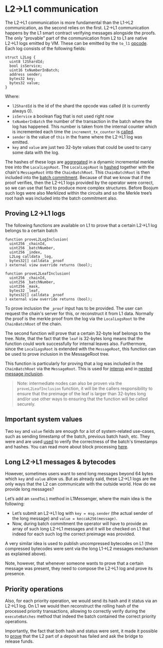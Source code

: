 # L2→L1 communication

The L2→L1 communication is more fundamental than the L1→L2 communication, as the second relies on the first. L2→L1
communication happens by the L1 smart contract verifying messages alongside the proofs. The only “provable” part of the
communication from L2 to L1 are native L2→L1 logs emitted by VM. These can be emitted by the `to_l1`
[opcode](../../../../../guides/advanced/12_alternative_vm_intro.md#only-for-kernel-space).
Each log consists of the following fields:

```solidity
struct L2Log {
  uint8 l2ShardId;
  bool isService;
  uint16 txNumberInBatch;
  address sender;
  bytes32 key;
  bytes32 value;
}

```

Where:

- `l2ShardId` is the id of the shard the opcode was called (it is currently always 0).
- `isService` a boolean flag that is not used right now
- `txNumberInBatch` the number of the transaction in the batch where the log has happened. This number is taken from the
  internal counter which is incremented each time the `increment_tx_counter` is
  [called](../../../../../guides/advanced/12_alternative_vm_intro.md#only-for-kernel-space).
- `sender` is the value of `this` in the frame where the L2→L1 log was emitted.
- `key` and `value` are just two 32-byte values that could be used to carry some data with the log.

The hashes of these logs are [aggregated](https://github.com/matter-labs/era-contracts/blob/b43cf6b3b069c85aec3cd61d33dd3ae2c462c896/system-contracts/contracts/L1Messenger.sol#L133) in a dynamic incremental merkle tree into the `LocalLogsRoot`. The `LocalLogsRoot` is [hashed](https://github.com/matter-labs/era-contracts/blob/b43cf6b3b069c85aec3cd61d33dd3ae2c462c896/system-contracts/contracts/L1Messenger.sol#L333) together with the chain's `MessageRoot` into the `ChainBatchRoot`. This `ChainBatchRoot` is then included into the 
[batch commitment](https://github.com/matter-labs/era-contracts/blob/f06a58360a2b8e7129f64413998767ac169d1efd/ethereum/contracts/zksync/facets/Executor.sol#L493).
Because of that we know that if the proof verifies, then the L2→L1 logs provided by the operator were correct, so we can
use that fact to produce more complex structures. Before Boojum such logs were also Merklized within the circuits and so
the Merkle tree’s root hash was included into the batch commitment also.

## Proving L2→L1 logs

The following functions are available on L1 to prove that a certain L2→L1 log belongs to a certain batch

```solidity
function proveL2LogInclusion(
  uint256 _chainId,
  uint256 _batchNumber,
  uint256 _index,
  L2Log calldata _log,
  bytes32[] calldata _proof
) external view override returns (bool);

function proveL2LeafInclusion(
  uint256 _chainId,
  uint256 _batchNumber,
  uint256 _mask,
  bytes32 _leaf,
  bytes32[] calldata _proof
) external view override returns (bool);
```

To prove inclusion the `_proof` input has to be provided. The user can request the chain's server for this, or reconstruct it from L1 data. Normally the proof is the merkle proof from the log via the `LocalLogsRoot` to the `ChainBatchRoot` of the chain. 

The second function will prove that a certain 32-byte leaf belongs to the tree. Note, that the fact that the `leaf` is 32-bytes long means that the function could work successfully for internal leaves also. Furthermore, since the `LocalLogsRoot` is extended with the `MessageRoot`, this function can be used to prove inclusion in the MessageRoot tree.

This function is particularly for proving that a log was included in the `ChainBatchRoot` via the `MessageRoot`. This is used for [interop](../../../interop/message_root.md) and in [nested message inclusion](../../../gateway/l2_gw_l1_messaging.md).

> Note: intermediate nodes can also be proven via the `proveL2LeafInclusion` function, it will be the callers responsibility to ensure that the preimage of the leaf is larger than 32-bytes long and/or use other ways to ensuring that the function will be called securely.


## Important system values

Two `key` and `value` fields are enough for a lot of system-related use-cases, such as sending timestamp of the batch,
previous batch hash, etc. They were and are used
[used](https://github.com/code-423n4/2023-10-zksync/blob/ef99273a8fdb19f5912ca38ba46d6bd02071363d/code/system-contracts/contracts/SystemContext.sol#L438)
to verify the correctness of the batch's timestamps and hashes. You can read more about block processing
[here](../../../zkevm/batches_and_blocks_on_zksync.md).

## Long L2→L1 messages & bytecodes

However, sometimes users want to send long messages beyond 64 bytes which `key` and `value` allow us. But as already
said, these L2→L1 logs are the only ways that the L2 can communicate with the outside world. How do we provide long
messages?

Let’s add an `sendToL1` method in L1Messenger, where the main idea is the following:

- Let’s submit an L2→L1 log with `key = msg.sender` (the actual sender of the long message) and
  `value = keccak256(message)`.
- Now, during batch commitment the operator will have to provide an array of such long L2→L1 messages and it will be
  checked on L1 that indeed for each such log the correct preimage was provided.

A very similar idea is used to publish uncompressed bytecodes on L1 (the compressed bytecodes were sent via the long
L1→L2 messages mechanism as explained above).

Note, however, that whenever someone wants to prove that a certain message was present, they need to compose the L2→L1
log and prove its presence.

## Priority operations

Also, for each priority operation, we would send its hash and it status via an L2→L1 log. On L1 we would then
reconstruct the rolling hash of the processed priority transactions, allowing to correctly verify during the
`executeBatches` method that indeed the batch contained the correct priority operations.

Importantly, the fact that both hash and status were sent, it made it possible to
[prove](https://github.com/code-423n4/2023-10-zksync/blob/ef99273a8fdb19f5912ca38ba46d6bd02071363d/code/contracts/ethereum/contracts/bridge/L1ERC20Bridge.sol#L255)
that the L2 part of a deposit has failed and ask the bridge to release funds.
